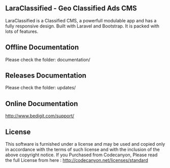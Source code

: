 ## LaraClassified - Geo Classified Ads CMS

LaraClassified is a Classified CMS, a powerfull modulable app and has a fully responsive design. Built with Laravel and Bootstrap. It is packed with lots of features.


## Offline Documentation

Please check the folder: documentation/


## Releases Documentation

Please check the folder: updates/


## Online Documentation

http://www.bedigit.com/support/


## License

This software is furnished under a license and may be used and copied only in accordance with the terms of such license and with the inclusion of the above copyright notice. If you Purchased from Codecanyon, Please read the full License from here : http://codecanyon.net/licenses/standard
